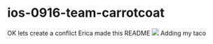# ios-0916-team-carrotcoat
OK lets create a conflict
Erica made this README
![](http://i.giphy.com/l2JHZ0dIcyFo5UQGQ.gif)
Adding my taco

